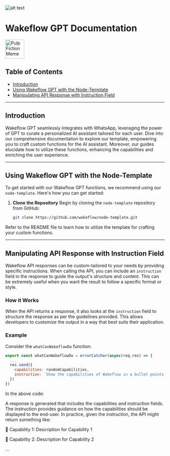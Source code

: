 ![alt text](https://wakeflow.io/images/wakeflowbg-p-3200.png)


# Wakeflow GPT Documentation
<img src="https://wakeflow.io/wakeflowlogo-only.png" alt="Pulp Fiction Meme" style="width:60px;"/>

## Table of Contents
- [Introduction](#introduction)
- [Using Wakeflow GPT with the Node-Template](#using-wakeflow-gpt-with-the-node-template)
- [Manipulating API Response with Instruction Field](#manipulating-api-response-with-instruction-field)

---

## Introduction
Wakeflow GPT seamlessly integrates with WhatsApp, leveraging the power of GPT to curate a personalized AI assistant tailored for each user. Dive into our comprehensive documentation to explore our template, empowering you to craft custom functions for the AI assistant. Moreover, our guides elucidate how to utilize these functions, enhancing the capabilities and enriching the user experience.

---
## Using Wakeflow GPT with the Node-Template

To get started with our Wakeflow GPT functions, we recommend using our `node-template`. Here's how you can get started:

1. **Clone the Repository**
   Begin by cloning the `node-template` repository from GitHub:
   ```bash
   git clone https://github.com/wakeflow/node-template.git
    ```

Refer to the README file to learn how to utilize the template for crafting your custom functions.

---

## Manipulating API Response with Instruction Field

Wakeflow API responses can be custom-tailored to your needs by providing specific instructions. When calling the API, you can include an `instruction` field in the response to guide the output's structure and content. This can be extremely useful when you want the result to follow a specific format or style.

### How it Works

When the API returns a response, it also looks at the `instruction` field to structure the response as per the guidelines provided. This allows developers to customize the output in a way that best suits their application.

### Example

Consider the `whatCanWakeflowDo` function:

```javascript
export const whatCanWakeflowDo = errorCatcher(async(req,res) => {
  ...
  res.send({
    capabilities: randomCapabilities,
    instruction: `Show the capabilities of Wakeflow in a bullet points and add emojis to make it more fun! Then show an example of how to use one of the capabilities in whatsapp and ask the user if they want to try it out using the exact text shown in the example field in capabilities.`,
  })
})
```

In the above code:

A response is generated that includes the capabilities and instruction fields.
The instruction provides guidance on how the capabilities should be displayed to the end-user.
In practice, given the instruction, the API might return something like:

🚀 Capability 1: Description for Capability 1

🎉 Capability 2: Description for Capability 2

...

